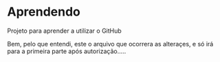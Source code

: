 # Aprendendo
Projeto para aprender a utilizar o GitHub












Bem, pelo que entendi, este  o arquivo que ocorrera as alteraçes, e só irá para a primeira parte após autorização.....
